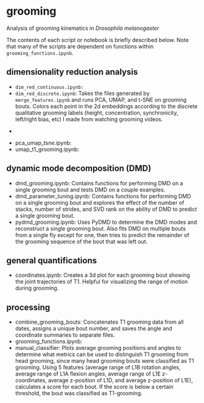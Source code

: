 # grooming
Analysis of grooming kinematics in *Drosophila melanogaster*

The contents of each script or notebook is briefly described below. Note that many of the scripts are dependent on functions within ```grooming_functions.ipynb```.

## dimensionality reduction analysis 

* ```dim_red_continuous.ipynb:``` 
* ```dim_red_discrete.ipynb```: Takes the files generated by ```merge_features.ipynb``` and runs PCA, UMAP, and t-SNE on grooming bouts. Colors each point in the 2d embeddings according to the discrete qualitative grooming labels (height, concentration, synchronicity, left/right bias, etc) I made from watching grooming videos.
* ```merge_features.ipynb: Combines grooming angles 3d coordinates from wild type flies to qualitative grooming observations that I made from watching grooming videos (height, concentration, synchronicity, left/right bias, etc)
* pca_umap_tsne.ipynb:
* umap_t1_grooming.ipynb:


## dynamic mode decomposition (DMD)

* dmd_grooming.ipynb: Contains functions for performing DMD on a single grooming bout and tests DMD on a couple examples.
* dmd_parameter_tuning.ipynb: Contains functions for performing DMD on a single grooming bout and explores the effect of the number of stacks, number of strides, and SVD rank on the ability of DMD to predict a single grooming bout.
* pydmd_grooming.ipynb: Uses PyDMD to determine the DMD modes and reconstruct a single grooming bout. Also fits DMD on multiple bouts from a single fly except for one, then tries to predict the remainder of the grooming sequence of the bout that was left out. 

## general quantifications

* coordinates.ipynb: Creates a 3d plot for each grooming bout showing the joint trajectories of T1. Helpful for visualizing the range of motion during grooming.

## processing

* combine_grooming_bouts: Concatenates T1 grooming data from all dates, assigns a unique bout number, and saves the angle and coordinate summaries to separate files.
* grooming_functions.ipynb: 
* manual_classifier: Plots average grooming positions and angles to determine what metrics can be used to distinguish T1 grooming from head grooming, since many head grooming bouts were classified as T1 grooming. Using 5 features (average range of L1B rotation angles, average range of L1A flexion angles, average range of L1E z-coordinates, average z-position of L1D, and average z-position of L1E), calculates a score for each bout. If the score is below a certain threshold, the bout was classified as T1-grooming.
   
